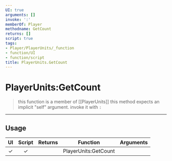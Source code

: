 ```yaml
---
UI: true
arguments: []
invoke: ':'
memberOf: Player
methodname: GetCount
returns: []
script: true
tags:
- Player/PlayerUnits/_function
- function/UI
- function/script
title: PlayerUnits.GetCount
---
```

# PlayerUnits:GetCount
> this function is a member of [[PlayerUnits]]
> this method expects an implicit "self" argument. invoke it with `:`
-----
## Usage
|  UI | Script | Returns | Function | Arguments |
|:---:|:------:|-------:|:--------:|:---------|
|✓|✓||PlayerUnits:GetCount||
